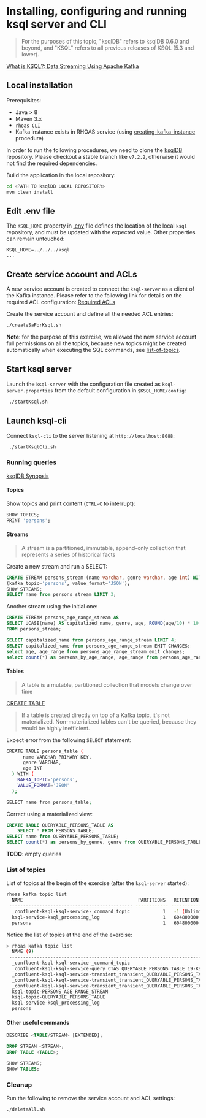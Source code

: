 # Installing, configuring and running ksql server and CLI 
>
> For the purposes of this topic, "ksqlDB" refers to ksqlDB 0.6.0 and beyond, and "KSQL" refers to all previous releases of KSQL (5.3 and lower).
>

[What is KSQL?: Data Streaming Using Apache Kafka](https://hevodata.com/learn/ksql/)

## Local installation
Prerequisites:
* Java > 8
* Maven 3.x
* `rhoas CLI`
* Kafka instance exists in RHOAS service (using [creating-kafka-instance](../README.md#creating-kafka-instance) procedure)

In order to run the following procedures, we need to clone the [ksqlDB](https://github.com/confluentinc/ksql) repository.
Please checkout a stable branch like `v7.2.2`, otherwise it would not find the required dependencies.

Build the application in the local repository:
```bash
cd <PATH TO ksqlDB LOCAL REPOSITORY>
mvn clean install
```

## Edit .env file
The `KSQL_HOME` property in [.env](./.env) file defines the location of the local `ksql` repository, and must be updated
with the expected value. Other properties can remain untouched:
```properties
KSQL_HOME=../../../ksql
...
```

## Create service account and ACLs
A new service account is created to connect the `ksql-server` as a client of the Kafka instance. Please refer to the 
following link for details on the required ACL configuration: 
[Required ACLs](https://github.com/confluentinc/ksql/blob/master/docs/operate-and-deploy/installation/server-config/security.md#required-acls)

Create the service account and define all the needed ACL entries:
```bash
./createSaForKsql.sh
```

**Note**: for the purpose of this exercise, we allowed the new service account full permissions on all the topics, because 
new topics might be created automatically when executing the SQL commands, see [list-of-topics](#list-of-topics). 

## Start ksql server
Launch the `ksql-server` with the configuration file created as `ksql-server.properties` from the default configuration
in `$KSQL_HOME/config`:
```bash
 ./startKsql.sh
 ```

## Launch ksql-cli
Connect `ksql-cli` to the server listening at `http://localhost:8088`:
```bash
 ./startKsqlCli.sh
 ```

### Running queries
[ksqlDB Synopsis](https://docs.ksqldb.io/en/latest/concepts/)
#### Topics
Show topics and print content (`CTRL-C` to interrupt):
```sql
SHOW TOPICS;
PRINT 'persons';
```
#### Streams
>
> A stream is a partitioned, immutable, append-only collection that represents a series of historical facts
> 

Create a new stream and run a SELECT:
```sql
CREATE STREAM persons_stream (name varchar, genre varchar, age int) WITH
(kafka_topic='persons', value_format='JSON');
SHOW STREAMS;
SELECT name from persons_stream LIMIT 3;
```
Another stream using the initial one:
```sql
CREATE STREAM persons_age_range_stream AS
SELECT UCASE(name) AS capitalized_name, genre, age, ROUND(age/10) * 10 as age_range 
FROM persons_stream;

SELECT capitalized_name from persons_age_range_stream LIMIT 4;
SELECT capitalized_name from persons_age_range_stream EMIT CHANGES;
select age, age_range from persons_age_range_stream emit changes;
select count(*) as persons_by_age_range, age_range from persons_age_range_stream group by age_range emit changes;
```

#### Tables
>
> A table is a mutable, partitioned collection that models change over time
> 

[CREATE TABLE](https://docs.ksqldb.io/en/latest/developer-guide/ksqldb-reference/create-table/)
>
> If a table is created directly on top of a Kafka topic, it's not materialized.
> Non-materialized tables can't be queried, because they would be highly inefficient.
>
Expect error from the following `SELECT` statement:
```bash
CREATE TABLE persons_table (
      name VARCHAR PRIMARY KEY, 
      genre VARCHAR, 
      age INT
  ) WITH (
    KAFKA_TOPIC='persons', 
    VALUE_FORMAT='JSON'
  );

SELECT name from persons_table;
```

Correct using a materialized view:
```sql
CREATE TABLE QUERYABLE_PERSONS_TABLE AS
    SELECT * FROM PERSONS_TABLE;
SELECT name from QUERYABLE_PERSONS_TABLE;
SELECT count(*) as persons_by_genre, genre from QUERYABLE_PERSONS_TABLE GROUP BY genre  EMIT CHANGES;
```
**TODO**: empty queries

### List of topics
List of topics at the begin of the exercise (after the `ksql-server` started):
```bash
rhoas kafka topic list
  NAME                                          PARTITIONS   RETENTION TIME (MS)   RETENTION SIZE (BYTES)  
 --------------------------------------------- ------------ --------------------- ------------------------ 
  _confluent-ksql-ksql-service-_command_topic            1   -1 (Unlimited)        -1 (Unlimited)          
  ksql-service-ksql_processing_log                       1   604800000             -1 (Unlimited)          
  persons                                                1   604800000             -1 (Unlimited) 
```

Notice the list of topics at the end of the exercise:
```bash
> rhoas kafka topic list
  NAME (9)                                                                                                                                               PARTITIONS   RETENTION TIME (MS)   RETENTION SIZE (BYTES)  
 ------------------------------------------------------------------------------------------------------------------------------------------------------ ------------ --------------------- ------------------------ 
  _confluent-ksql-ksql-service-_command_topic                                                                                                                     1   -1 (Unlimited)        -1 (Unlimited)          
  _confluent-ksql-ksql-service-query_CTAS_QUERYABLE_PERSONS_TABLE_19-KsqlTopic-Reduce-changelog                                                                   1   604800000             -1 (Unlimited)          
  _confluent-ksql-ksql-service-transient_transient_QUERYABLE_PERSONS_TABLE_4817192022386807105_1667578355474-Aggregate-Aggregate-Materialize-changelog            1   604800000             -1 (Unlimited)          
  _confluent-ksql-ksql-service-transient_transient_QUERYABLE_PERSONS_TABLE_4817192022386807105_1667578355474-Aggregate-GroupBy-repartition                        1   -1 (Unlimited)        -1 (Unlimited)          
  _confluent-ksql-ksql-service-transient_transient_QUERYABLE_PERSONS_TABLE_4817192022386807105_1667578355474-KsqlTopic-Reduce-changelog                           1   604800000             -1 (Unlimited)          
  ksql-topic-PERSONS_AGE_RANGE_STREAM                                                                                                                                   1   604800000             -1 (Unlimited)          
  ksql-topic-QUERYABLE_PERSONS_TABLE                                                                                                                                    1   604800000             -1 (Unlimited)          
  ksql-service-ksql_processing_log                                                                                                                                1   604800000             -1 (Unlimited)          
  persons                                                                                                                                                         1   604800000             -1 (Unlimited)          
```

#### Other useful commands
```sql
DESCRIBE <TABLE/STREAM> [EXTENDED];

DROP STREAM <STREAM>;
DROP TABLE <TABLE>;

SHOW STREAMS;
SHOW TABLES;
```

### Cleanup
Run the following to remove the service account and ACL settings:
```bash
./deleteAll.sh
```